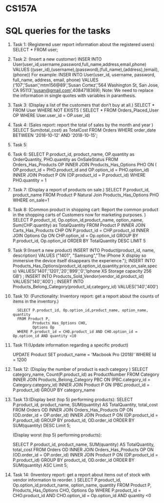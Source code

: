 # CS157A
# SQL queries for the tasks
1. Task 1: (Registered user report information about the registered users)
           SELECT * FROM user;
           
2. Task 2: (Insert a new customer)
	   INSER INTO User(user_id,username,password,full_name,address,email,phone)
	   VALUES ((user_id),(username),(password),(full_name),(address),(email),(phone))
For example:
           INSER INTO User(user_id, username, password, full_name, address, email, phone)
           VALUES (‘107’,’Susan’,'mtm156@89',’Susan Cortez’,’564 Washington St, San Jose, CA 95113’,’susan@gmail.com’,4084718369);
  Note: We need to replace the information in single quotes with variables in paranthesis.

3. Task 3: (Display a list of the customers that don’t buy at all.)
	   SELECT * 
	   FROM User
	   WHERE NOT EXISTS ( SELECT * 
			      FROM Orders_Placed_User OP
                              WHERE User.user_id = OP.user_id)
                                        
                                        

4. Task 4: (Sales report: report the total of sales by the month and year )
        SELECT Sum(total_cost) as TotalCost
	FROM Orders
	WHERE order_date BETWEEN '2018-10-12' AND '2018-10-15';
	
5. Task 5:

6. Task 6:
	SELECT P.product_id, product_name, OP.quantity as OrderQuantity, PHO.quantity as OnSaleStatus
	FROM Orders_Has_Products OP
            INNER JOIN Products_Has_Options PHO ON ( OP.product_id = PHO.product_id and OP.option_id = PHO.option_id)
            INNER JOIN Product P ON (OP.product_id = P.product_id)
	WHERE PHO.quantity = 1


                                
7. Task 7: (Display a report of products on sale.)
	SELECT P.product_id, product_name
	FROM  Product P
		Natural Join Products_Has_Options PHO 
	WHERE on_sale=1
	   
8. Task 8: (Common product in shopping cart: Report the common product in the shopping carts of Customers now for marketing purposes. )
          SELECT P.product_id, Op.option_id,product_name, option_name, Sum(CHP.quantity) as TotalQuantity
          FROM Product P
	       INNER JOIN Carts_Has_Products CHP ON P.product_id = CHP.product_id
               INNER JOIN Options Op ON CHP.option_id = Op.option_id
          GROUP BY P.product_id, Op.option_id
	  ORDER BY TotalQuantity DESC 
     	 LIMIT 5 
          
9. Task 9:(Insert a new product)
        INSERT INTO Product(product_id, name, description) 
		VALUES ("1401", "Samsung","The iPhone X display so immersive the device itself disappears the experience.");
	INSERT INTO Products_Has_Options(product_id,option_id,quantity,price,on_sale,specs) 
		VALUES('1401','1201','20','899','0','Iphone XS Storage capacity 256 GB') ;
	INSERT INTO Products_Sold_Vendor(vendor_id,product_id) 
		VALUES('140','400') ;
	INSERT INTO Products_Belong_Category(product_id,category_id)
		VALUES('140','400')
	   

10. Task 10: (Functionality: Inventory report: get a report about the counts of items in the inventory.)

          SELECT P.product_id, Op.option_id,product_name, option_name, quantity
          FROM Product P,
	             Products_Has_Options CHO,
	             Options Op 
          WHERE P.product_id = CHO.product_id AND CHO.option_id = Op.option_id AND quantity <10
	  
11. Task 11:(Update information regarding a specific product)

	UPDATE Product
   	SET product_name = 'Macbook Pro (2018)'
	WHERE Id = 1200
	
	
12. Task 12: (Display the number of product is each category )
	SELECT category_name, Count(P.product_id) as ProductNumber
	FROM Category
		INNER JOIN Products_Belong_Category PBC ON (PBC.category_id = Category.category_id)
            	INNER JOIN Product P ON (PBC.product_id = P.product_id)
	GROUP BY category_name

	
	
13. Task 13:(Display best (top 5) performing products):
	SELECT P.product_id, product_name, SUM(quantity) AS TotalQuantity, total_cost
	FROM Orders OD
		INNER JOIN Orders_Has_Products OP ON (OD.order_id = OP.order_id)
            	INNER JOIN Product P ON (OP.product_id = P.product_id)
	GROUP BY product_id, OD.order_id
	ORDER BY SUM(quantity) DESC
	Limit 5;
	
	(Display worst (top 5) performing products):
	
	SELECT P.product_id, product_name, SUM(quantity) AS TotalQuantity, total_cost
	FROM Orders OD
		INNER JOIN Orders_Has_Products OP ON (OD.order_id = OP.order_id)
            	INNER JOIN Product P ON (OP.product_id = P.product_id)
	GROUP BY product_id, OD.order_id
	ORDER BY SUM(quantity) ASC
	Limit 5;

14. Task 14: (Inventory report: get a report about items out of stock with vendor information to reorder. )
          SELECT P.product_id, Op.option_id,product_name, option_name, quantity
          FROM Product P,
	             Products_Has_Options CHO,
               Options Op 
          WHERE P.product_id = CHO.product_id AND CHO.option_id = Op.option_id AND quantity <0







